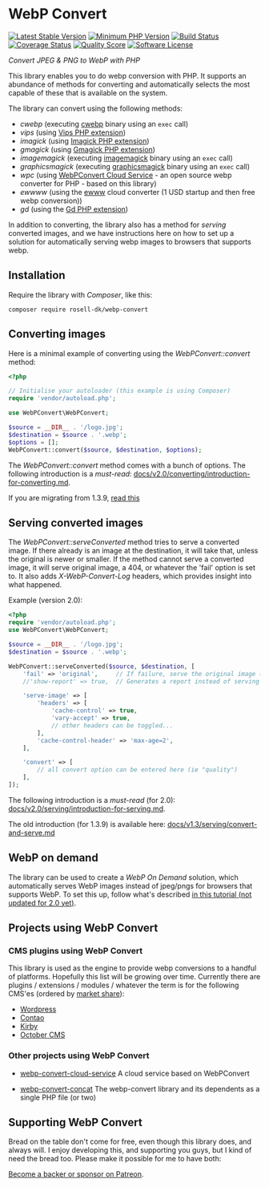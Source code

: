 # WebP Convert

[![Latest Stable Version](https://img.shields.io/packagist/v/rosell-dk/webp-convert.svg?style=flat-square)](https://packagist.org/packages/rosell-dk/webp-convert)
[![Minimum PHP Version](https://img.shields.io/badge/php-%3E%3D%205.6-8892BF.svg?style=flat-square)](https://php.net)
[![Build Status](https://travis-ci.org/rosell-dk/webp-convert.png?branch=master)](https://travis-ci.org/rosell-dk/webp-convert)
[![Coverage Status](https://img.shields.io/scrutinizer/coverage/g/rosell-dk/webp-convert.svg?style=flat-square)](https://scrutinizer-ci.com/g/rosell-dk/webp-convert/code-structure/master)
[![Quality Score](https://img.shields.io/scrutinizer/g/rosell-dk/webp-convert.svg?style=flat-square)](https://scrutinizer-ci.com/g/rosell-dk/webp-convert/)
[![Software License](https://img.shields.io/badge/license-MIT-brightgreen.svg?style=flat-square)](https://github.com/rosell-dk/webp-convert/blob/master/LICENSE)

*Convert JPEG & PNG to WebP with PHP*

This library enables you to do webp conversion with PHP. It supports an abundance of methods for converting and automatically selects the most capable of these that is available on the system.

The library can convert using the following methods:
- *cwebp* (executing [cwebp](https://developers.google.com/speed/webp/docs/cwebp) binary using an `exec` call)
- *vips* (using [Vips PHP extension](https://github.com/libvips/php-vips-ext))
- *imagick* (using [Imagick PHP extension](https://github.com/Imagick/imagick))
- *gmagick* (using [Gmagick PHP extension](https://www.php.net/manual/en/book.gmagick.php))
- *imagemagick* (executing [imagemagick](https://imagemagick.org/index.php) binary using an `exec` call)
- *graphicsmagick* (executing [graphicsmagick](http://www.graphicsmagick.org/) binary using an `exec` call)
- *wpc* (using [WebPConvert Cloud Service](https://github.com/rosell-dk/webp-convert-cloud-service/) - an open source webp converter for PHP - based on this library)
- *ewwww* (using the [ewww](https://ewww.io/plans/) cloud converter (1 USD startup and then free webp conversion))
- *gd* (using the [Gd PHP extension](https://www.php.net/manual/en/book.image.php))

In addition to converting, the library also has a method for *serving* converted images, and we have instructions here on how to set up a solution for automatically serving webp images to browsers that supports webp.

## Installation
Require the library with *Composer*, like this:

```text
composer require rosell-dk/webp-convert
```

## Converting images
Here is a minimal example of converting using the *WebPConvert::convert* method:

```php
<?php

// Initialise your autoloader (this example is using Composer)
require 'vendor/autoload.php';

use WebPConvert\WebPConvert;

$source = __DIR__ . '/logo.jpg';
$destination = $source . '.webp';
$options = [];
WebPConvert::convert($source, $destination, $options);
```

The *WebPConvert::convert* method comes with a bunch of options. The following introduction is a *must-read*:
[docs/v2.0/converting/introduction-for-converting.md](https://github.com/rosell-dk/webp-convert/blob/master/docs/v2.0/converting/introduction-for-converting.md).

If you are migrating from 1.3.9, [read this](https://github.com/rosell-dk/webp-convert/blob/master/docs/v2.0/migrating-to-2.0.md)

## Serving converted images
The *WebPConvert::serveConverted* method tries to serve a converted image. If there already is an image at the destination, it will take that, unless the original is newer or smaller. If the method cannot serve a converted image, it will serve original image, a 404, or whatever the 'fail' option is set to. It also adds *X-WebP-Convert-Log* headers, which provides insight into what happened.

Example (version 2.0):
```php
<?php
require 'vendor/autoload.php';
use WebPConvert\WebPConvert;

$source = __DIR__ . '/logo.jpg';
$destination = $source . '.webp';

WebPConvert::serveConverted($source, $destination, [
    'fail' => 'original',     // If failure, serve the original image (source). Other options include 'throw', '404' and 'report'
    //'show-report' => true,  // Generates a report instead of serving an image

    'serve-image' => [
        'headers' => [
            'cache-control' => true,
            'vary-accept' => true,
            // other headers can be toggled...
        ],
        'cache-control-header' => 'max-age=2',
    ],

    'convert' => [
        // all convert option can be entered here (ie "quality")
    ],
]);
```

The following introduction is a *must-read* (for 2.0):
[docs/v2.0/serving/introduction-for-serving.md](https://github.com/rosell-dk/webp-convert/blob/master/docs/v2.0/serving/introduction-for-serving.md).

The old introduction (for 1.3.9) is available here: [docs/v1.3/serving/convert-and-serve.md](https://github.com/rosell-dk/webp-convert/blob/master/docs/v1.3/serving/convert-and-serve.md)


## WebP on demand
The library can be used to create a *WebP On Demand* solution, which automatically serves WebP images instead of jpeg/pngs for browsers that supports WebP. To set this up, follow what's described  [in this tutorial (not updated for 2.0 yet)](https://github.com/rosell-dk/webp-convert/blob/master/docs/v1.3/webp-on-demand/webp-on-demand.md).


## Projects using WebP Convert

### CMS plugins using WebP Convert
This library is used as the engine to provide webp conversions to a handful of platforms. Hopefully this list will be growing over time. Currently there are plugins / extensions / modules / whatever the term is for the following CMS'es (ordered by [market share](https://w3techs.com/technologies/overview/content_management/all)):

- [Wordpress](https://github.com/rosell-dk/webp-express)
- [Contao](https://github.com/postyou/contao-webp-bundle)
- [Kirby](https://github.com/S1SYPHOS/kirby-webp)
- [October CMS](https://github.com/OFFLINE-GmbH/oc-responsive-images-plugin/)

### Other projects using WebP Convert

- [webp-convert-cloud-service](https://github.com/rosell-dk/webp-convert-cloud-service)
A cloud service based on WebPConvert

- [webp-convert-concat](https://github.com/rosell-dk/webp-convert-concat)
The webp-convert library and its dependents as a single PHP file (or two)

## Supporting WebP Convert
Bread on the table don't come for free, even though this library does, and always will. I enjoy developing this, and supporting you guys, but I kind of need the bread too. Please make it possible for me to have both:

[Become a backer or sponsor on Patreon](https://www.patreon.com/rosell).
